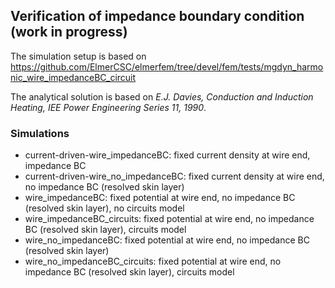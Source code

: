 ## Verification of impedance boundary condition (work in progress)

The simulation setup is based on https://github.com/ElmerCSC/elmerfem/tree/devel/fem/tests/mgdyn_harmonic_wire_impedanceBC_circuit

The analytical solution is based on *E.J. Davies, Conduction and Induction Heating, IEE Power Engineering Series 11, 1990*.

### Simulations

- current-driven-wire_impedanceBC: fixed current density at wire end, impedance BC
- current-driven-wire_no_impedanceBC: fixed current density at wire end, no impedance BC (resolved skin layer)
- wire_impedanceBC: fixed potential at wire end, no impedance BC (resolved skin layer), no circuits model
- wire_impedanceBC_circuits: fixed potential at wire end, no impedance BC (resolved skin layer), circuits model
- wire_no_impedanceBC: fixed potential at wire end, no impedance BC (resolved skin layer)
- wire_no_impedanceBC_circuits: fixed potential at wire end, no impedance BC (resolved skin layer), circuits model
